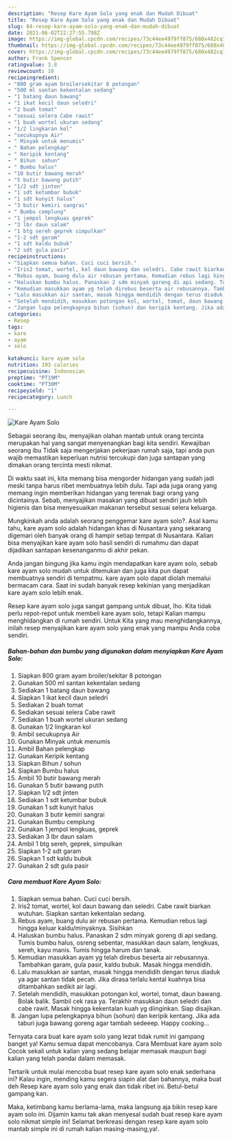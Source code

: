 ```yaml
---
description: "Resep Kare Ayam Solo yang enak dan Mudah Dibuat"
title: "Resep Kare Ayam Solo yang enak dan Mudah Dibuat"
slug: 84-resep-kare-ayam-solo-yang-enak-dan-mudah-dibuat
date: 2021-06-02T22:27:55.798Z
image: https://img-global.cpcdn.com/recipes/73c44ee4979ff875/680x482cq70/kare-ayam-solo-foto-resep-utama.jpg
thumbnail: https://img-global.cpcdn.com/recipes/73c44ee4979ff875/680x482cq70/kare-ayam-solo-foto-resep-utama.jpg
cover: https://img-global.cpcdn.com/recipes/73c44ee4979ff875/680x482cq70/kare-ayam-solo-foto-resep-utama.jpg
author: Frank Spencer
ratingvalue: 3.8
reviewcount: 10
recipeingredient:
- "800 gram ayam broilersekitar 8 potongan"
- "500 ml santan kekentalan sedang"
- "1 batang daun bawang"
- "1 ikat kecil daun seledri"
- "2 buah tomat"
- "sesuai selera Cabe rawit"
- "1 buah wortel ukuran sedang"
- "1/2 lingkaran kol"
- "secukupnya Air"
- " Minyak untuk menumis"
- " Bahan pelengkap"
- " Keripik kentang"
- " Bihun  sohun"
- " Bumbu halus"
- "10 butir bawang merah"
- "5 butir bawang putih"
- "1/2 sdt jinten"
- "1 sdt ketumbar bubuk"
- "1 sdt kunyit halus"
- "3 butir kemiri sangrai"
- " Bumbu cemplung"
- "1 jempol lengkuas geprek"
- "3 lbr daun salam"
- "1 btg sereh geprek simpulkan"
- "1-2 sdt garam"
- "1 sdt kaldu bubuk"
- "2 sdt gula pasir"
recipeinstructions:
- "Siapkan semua bahan. Cuci cuci bersih."
- "Iris2 tomat, wortel, kol daun bawang dan seledri. Cabe rawit biarkan wutuhan. Siapkan santan kekentalan sedang."
- "Rebus ayam, buang dulu air rebusan pertama. Kemudian rebus lagi hingga keluar kaldu/minyaknya. Sisihkan"
- "Haluskan bumbu halus. Panaskan 2 sdm minyak goreng di api sedang. Tumis bumbu halus, osreng sebentar, masukkan daun salam, lengkuas, sereh, kayu manis. Tumis hingga harum dan tanak."
- "Kemudian masukkan ayam yg telah direbus beserta air rebusannya. Tambahkan garam, gula pasir, kaldu bubuk. Masak hingga mendidih."
- "Lalu masukkan air santan, masak hingga mendidih dengan terus diaduk ya agar santan tidak pecah. Jika dirasa terlalu kental kuahnya bisa ditambahkan sedikit air lagi."
- "Setelah mendidih, masukkan potongan kol, wortel, tomat, daun bawang. Bolak balik. Sambil cek rasa ya. Terakhir masukkan daun seledri dan cabe rawit. Masak hingga kekentalan kuah yg diinginkan. Siap disajikan."
- "Jangan lupa pelengkapnya bihun (sohun) dan keripik kentang. Jika ada taburi juga bawang goreng agar tambah sedeeep. Happy cooking..."
categories:
- Resep
tags:
- kare
- ayam
- solo

katakunci: kare ayam solo 
nutrition: 193 calories
recipecuisine: Indonesian
preptime: "PT19M"
cooktime: "PT30M"
recipeyield: "1"
recipecategory: Lunch

---
```



![Kare Ayam Solo](https://img-global.cpcdn.com/recipes/73c44ee4979ff875/680x482cq70/kare-ayam-solo-foto-resep-utama.jpg)

Sebagai seorang ibu, menyajikan olahan mantab untuk orang tercinta merupakan hal yang sangat menyenangkan bagi kita sendiri. Kewajiban seorang ibu Tidak saja mengerjakan pekerjaan rumah saja, tapi anda pun wajib memastikan keperluan nutrisi tercukupi dan juga santapan yang dimakan orang tercinta mesti nikmat.

Di waktu  saat ini, kita memang bisa mengorder hidangan yang sudah jadi meski tanpa harus ribet membuatnya lebih dulu. Tapi ada juga orang yang memang ingin memberikan hidangan yang terenak bagi orang yang dicintainya. Sebab, menyajikan masakan yang dibuat sendiri jauh lebih higienis dan bisa menyesuaikan makanan tersebut sesuai selera keluarga. 



Mungkinkah anda adalah seorang penggemar kare ayam solo?. Asal kamu tahu, kare ayam solo adalah hidangan khas di Nusantara yang sekarang digemari oleh banyak orang di hampir setiap tempat di Nusantara. Kalian bisa menyajikan kare ayam solo hasil sendiri di rumahmu dan dapat dijadikan santapan kesenanganmu di akhir pekan.

Anda jangan bingung jika kamu ingin mendapatkan kare ayam solo, sebab kare ayam solo mudah untuk ditemukan dan juga kita pun dapat membuatnya sendiri di tempatmu. kare ayam solo dapat diolah memalui bermacam cara. Saat ini sudah banyak resep kekinian yang menjadikan kare ayam solo lebih enak.

Resep kare ayam solo juga sangat gampang untuk dibuat, lho. Kita tidak perlu repot-repot untuk membeli kare ayam solo, tetapi Kalian mampu menghidangkan di rumah sendiri. Untuk Kita yang mau menghidangkannya, inilah resep menyajikan kare ayam solo yang enak yang mampu Anda coba sendiri.

<!--inarticleads1-->

##### Bahan-bahan dan bumbu yang digunakan dalam menyiapkan Kare Ayam Solo:

1. Siapkan 800 gram ayam broiler/sekitar 8 potongan
1. Gunakan 500 ml santan kekentalan sedang
1. Sediakan 1 batang daun bawang
1. Siapkan 1 ikat kecil daun seledri
1. Sediakan 2 buah tomat
1. Sediakan sesuai selera Cabe rawit
1. Sediakan 1 buah wortel ukuran sedang
1. Gunakan 1/2 lingkaran kol
1. Ambil secukupnya Air
1. Gunakan  Minyak untuk menumis
1. Ambil  Bahan pelengkap
1. Gunakan  Keripik kentang
1. Siapkan  Bihun / sohun
1. Siapkan  Bumbu halus
1. Ambil 10 butir bawang merah
1. Gunakan 5 butir bawang putih
1. Siapkan 1/2 sdt jinten
1. Sediakan 1 sdt ketumbar bubuk
1. Gunakan 1 sdt kunyit halus
1. Gunakan 3 butir kemiri sangrai
1. Gunakan  Bumbu cemplung
1. Gunakan 1 jempol lengkuas, geprek
1. Sediakan 3 lbr daun salam
1. Ambil 1 btg sereh, geprek, simpulkan
1. Siapkan 1-2 sdt garam
1. Siapkan 1 sdt kaldu bubuk
1. Gunakan 2 sdt gula pasir




<!--inarticleads2-->

##### Cara membuat Kare Ayam Solo:

1. Siapkan semua bahan. Cuci cuci bersih.
1. Iris2 tomat, wortel, kol daun bawang dan seledri. Cabe rawit biarkan wutuhan. Siapkan santan kekentalan sedang.
1. Rebus ayam, buang dulu air rebusan pertama. Kemudian rebus lagi hingga keluar kaldu/minyaknya. Sisihkan
1. Haluskan bumbu halus. Panaskan 2 sdm minyak goreng di api sedang. Tumis bumbu halus, osreng sebentar, masukkan daun salam, lengkuas, sereh, kayu manis. Tumis hingga harum dan tanak.
1. Kemudian masukkan ayam yg telah direbus beserta air rebusannya. Tambahkan garam, gula pasir, kaldu bubuk. Masak hingga mendidih.
1. Lalu masukkan air santan, masak hingga mendidih dengan terus diaduk ya agar santan tidak pecah. Jika dirasa terlalu kental kuahnya bisa ditambahkan sedikit air lagi.
1. Setelah mendidih, masukkan potongan kol, wortel, tomat, daun bawang. Bolak balik. Sambil cek rasa ya. Terakhir masukkan daun seledri dan cabe rawit. Masak hingga kekentalan kuah yg diinginkan. Siap disajikan.
1. Jangan lupa pelengkapnya bihun (sohun) dan keripik kentang. Jika ada taburi juga bawang goreng agar tambah sedeeep. Happy cooking...




Ternyata cara buat kare ayam solo yang lezat tidak rumit ini gampang banget ya! Kamu semua dapat mencobanya. Cara Membuat kare ayam solo Cocok sekali untuk kalian yang sedang belajar memasak maupun bagi kalian yang telah pandai dalam memasak.

Tertarik untuk mulai mencoba buat resep kare ayam solo enak sederhana ini? Kalau ingin, mending kamu segera siapin alat dan bahannya, maka buat deh Resep kare ayam solo yang enak dan tidak ribet ini. Betul-betul gampang kan. 

Maka, ketimbang kamu berlama-lama, maka langsung aja bikin resep kare ayam solo ini. Dijamin kamu tak akan menyesal sudah buat resep kare ayam solo nikmat simple ini! Selamat berkreasi dengan resep kare ayam solo mantab simple ini di rumah kalian masing-masing,ya!.

